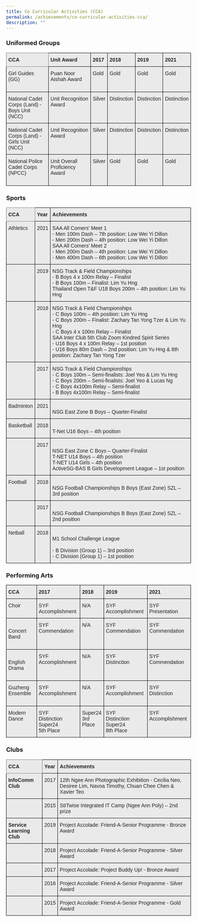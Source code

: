 ```yaml
---
title: Co Curricular Activities (CCA)
permalink: /achievements/co-curricular-activities-cca/
description: ""
---
```

### Uniformed Groups

<style type="text/css">
.tg  {border-collapse:collapse;border-spacing:0;}
.tg td{border-color:black;border-style:solid;border-width:1px;font-family:Arial, sans-serif;font-size:14px;
  overflow:hidden;padding:10px 5px;word-break:normal;}
.tg th{border-color:black;border-style:solid;border-width:1px;font-family:Arial, sans-serif;font-size:14px;
  font-weight:normal;overflow:hidden;padding:10px 5px;word-break:normal;}
.tg .tg-y7qa{background-color:#EAEAEA;color:#222;text-align:left;vertical-align:top}
.tg .tg-z5wu{background-color:#EAEAEA;border-color:inherit;color:#222;font-weight:bold;text-align:left;vertical-align:top}
.tg .tg-rj1p{background-color:#EAEAEA;color:#222;font-weight:bold;text-align:left;vertical-align:top}
</style>
<table class="tg">
<thead>
  <tr>
    <th class="tg-z5wu">CCA</th>
    <th class="tg-rj1p">Unit Award</th>
    <th class="tg-rj1p">2017</th>
    <th class="tg-rj1p">2018</th>
    <th class="tg-rj1p">2019</th>
    <th class="tg-rj1p">2021</th>
  </tr>
</thead>
<tbody>
  <tr>
    <td class="tg-y7qa">Girl Guides<br>(GG)<br><br></td>
    <td class="tg-y7qa">Puan Noor Aishah Award</td>
    <td class="tg-y7qa">Gold</td>
    <td class="tg-y7qa"> Gold</td>
    <td class="tg-y7qa"> Gold</td>
    <td class="tg-y7qa"> Gold</td>
  </tr>
  <tr>
    <td class="tg-y7qa">National Cadet Corps (Land) - Boys Unit<br>(NCC)<br></td>
    <td class="tg-y7qa">Unit Recognition Award</td>
    <td class="tg-y7qa">Silver</td>
    <td class="tg-y7qa"> Distinction</td>
    <td class="tg-y7qa"> Distinction</td>
    <td class="tg-y7qa"> Distinction</td>
  </tr>
  <tr>
    <td class="tg-y7qa">National Cadet Corps (Land) - Girls Unit<br>(NCC)<br></td>
    <td class="tg-y7qa">Unit Recognition Award</td>
    <td class="tg-y7qa">Silver</td>
    <td class="tg-y7qa"> Distinction</td>
    <td class="tg-y7qa"> Distinction</td>
    <td class="tg-y7qa"> Distinction</td>
  </tr>
  <tr>
    <td class="tg-y7qa">National Police Cadet Corps (NPCC)<br><br></td>
    <td class="tg-y7qa">Unit Overall Proficiency Award</td>
    <td class="tg-y7qa">Silver</td>
    <td class="tg-y7qa">Gold </td>
    <td class="tg-y7qa">Gold </td>
    <td class="tg-y7qa">Gold</td>
  </tr>
</tbody>
</table>

### Sports

<style type="text/css">
.tg  {border-collapse:collapse;border-spacing:0;}
.tg td{border-color:black;border-style:solid;border-width:1px;font-family:Arial, sans-serif;font-size:14px;
  overflow:hidden;padding:10px 5px;word-break:normal;}
.tg th{border-color:black;border-style:solid;border-width:1px;font-family:Arial, sans-serif;font-size:14px;
  font-weight:normal;overflow:hidden;padding:10px 5px;word-break:normal;}
.tg .tg-y7qa{background-color:#EAEAEA;color:#222;text-align:left;vertical-align:top}
.tg .tg-z5wu{background-color:#EAEAEA;border-color:inherit;color:#222;font-weight:bold;text-align:left;vertical-align:top}
.tg .tg-rj1p{background-color:#EAEAEA;color:#222;font-weight:bold;text-align:left;vertical-align:top}
</style>
<table class="tg">
<thead>
  <tr>
    <th class="tg-z5wu">CCA</th>
    <th class="tg-rj1p">Year</th>
    <th class="tg-rj1p">Achievements</th>
  </tr>
</thead>
<tbody>
  <tr>
    <td class="tg-y7qa"> Athletics</td>
    <td class="tg-y7qa">2021</td>
    <td class="tg-y7qa">SAA All Comers’ Meet 1<br>- Men 100m Dash – 7th position: Low Wei Yi Dillon<br>- Men 200m Dash – 4th position: Low Wei Yi Dillon<br>SAA All Comers’ Meet 2<br>- Men 200m Dash – 4th position: Low Wei Yi Dillon<br>- Men 400m Dash – 6th position: Low Wei Yi Dillon</td>
  </tr>
  <tr>
    <td class="tg-y7qa"> </td>
    <td class="tg-y7qa">2019</td>
    <td class="tg-y7qa">NSG Track &amp; Field Championships<br>- B Boys 4 x 100m Relay – Finalist<br>- B Boys 100m – Finalist: Lim Yu Hng<br>Thailand Open T&amp;F U18 Boys 200m – 4th position: Lim Yu Hng</td>
  </tr>
  <tr>
    <td class="tg-y7qa"> </td>
    <td class="tg-y7qa"> 2018</td>
    <td class="tg-y7qa">NSG Track &amp; Field Championships<br>- C Boys 100m – 4th position: Lim Yu Hng<br>- C Boys 200m – Finalist: Zachary Tan Yong Tzer &amp; Lim Yu Hng<br>- C Boys 4 x 100m Relay – Finalist<br>SAA Inter Club 5th Club Zoom Kindred Spirit Series<br>- U16 Boys 4 x 100m Relay – 1st position<br>- U16 Boys 80m Dash – 2nd position: Lim Yu Hng &amp; 8th position: Zachary Tan Yong Tzer</td>
  </tr>
  <tr>
    <td class="tg-y7qa"> </td>
    <td class="tg-y7qa"> 2017</td>
    <td class="tg-y7qa">NSG Track &amp; Field Championships<br>- C Boys 100m – Semi-finalists: Joel Yeo &amp; Lim Yu Hng<br>- C Boys 200m – Semi-finalists: Joel Yeo &amp; Lucas Ng<br>- C Boys 4x100m Relay – Semi-finalist<br>- B Boys 4x100m Relay – Semi-finalist</td>
  </tr>
  <tr>
    <td class="tg-y7qa">Badminton</td>
    <td class="tg-y7qa">2021</td>
    <td class="tg-y7qa"><br>NSG East Zone B Boys – Quarter-Finalist<br></td>
  </tr>
  <tr>
    <td class="tg-y7qa">Basketball</td>
    <td class="tg-y7qa">2018</td>
    <td class="tg-y7qa"><br>T-Net U16 Boys – 4th position<br></td>
  </tr>
  <tr>
    <td class="tg-y7qa"> </td>
    <td class="tg-y7qa">2017</td>
    <td class="tg-y7qa"><br>NSG East Zone C Boys – Quarter-Finalist<br>T-NET U14 Boys – 4th position<br>T-NET U14 Girls – 4th position<br>ActiveSG-BAS B Girls Development League – 1st position <br></td>
  </tr>
  <tr>
    <td class="tg-y7qa"> Football</td>
    <td class="tg-y7qa">2018</td>
    <td class="tg-y7qa"><br>NSG Football Championships B Boys (East Zone) SZL – 3rd position <br></td>
  </tr>
  <tr>
    <td class="tg-y7qa"> </td>
    <td class="tg-y7qa">2017</td>
    <td class="tg-y7qa"><br>NSG Football Championships B Boys (East Zone) SZL – 2nd position<br></td>
  </tr>
  <tr>
    <td class="tg-y7qa"> Netball</td>
    <td class="tg-y7qa">2018</td>
    <td class="tg-y7qa"><br> M1 School Challenge League<br><br>- B Division (Group 1) – 3rd position<br>- C Division (Group 1) – 1st position</td>
  </tr>
</tbody>
</table>

### Performing Arts

<style type="text/css">
.tg  {border-collapse:collapse;border-spacing:0;}
.tg td{border-color:black;border-style:solid;border-width:1px;font-family:Arial, sans-serif;font-size:14px;
  overflow:hidden;padding:10px 5px;word-break:normal;}
.tg th{border-color:black;border-style:solid;border-width:1px;font-family:Arial, sans-serif;font-size:14px;
  font-weight:normal;overflow:hidden;padding:10px 5px;word-break:normal;}
.tg .tg-y7qa{background-color:#EAEAEA;color:#222;text-align:left;vertical-align:top}
.tg .tg-rj1p{background-color:#EAEAEA;color:#222;font-weight:bold;text-align:left;vertical-align:top}
</style>
<table class="tg">
<thead>
  <tr>
    <th class="tg-rj1p">CCA</th>
    <th class="tg-rj1p">2017</th>
    <th class="tg-rj1p">2018</th>
    <th class="tg-rj1p">2019 </th>
    <th class="tg-rj1p">2021</th>
  </tr>
</thead>
<tbody>
  <tr>
    <td class="tg-y7qa"> Choir<br><br></td>
    <td class="tg-y7qa"> SYF Accomplishment</td>
    <td class="tg-y7qa">N/A</td>
    <td class="tg-y7qa">SYF<br>Accomplishment </td>
    <td class="tg-y7qa"> SYF<br>Presentation</td>
  </tr>
  <tr>
    <td class="tg-y7qa"> <br>Concert Band<br><br></td>
    <td class="tg-y7qa"> SYF<br>Commendation</td>
    <td class="tg-y7qa">N/A</td>
    <td class="tg-y7qa"> SYF Commendation</td>
    <td class="tg-y7qa"> SYF Commendation</td>
  </tr>
  <tr>
    <td class="tg-y7qa"> <br>English Drama<br><br></td>
    <td class="tg-y7qa"> SYF Accomplishment</td>
    <td class="tg-y7qa">N/A</td>
    <td class="tg-y7qa">SYF<br>Distinction</td>
    <td class="tg-y7qa"> SYF Commendation</td>
  </tr>
  <tr>
    <td class="tg-y7qa">Guzheng Ensemble<br><br></td>
    <td class="tg-y7qa"> SYF Accomplishment</td>
    <td class="tg-y7qa">N/A</td>
    <td class="tg-y7qa"> SYF Accomplishment</td>
    <td class="tg-y7qa"> SYF<br>Distinction</td>
  </tr>
  <tr>
    <td class="tg-y7qa">Modern Dance</td>
    <td class="tg-y7qa">SYF<br>Distinction<br>Super24<br>5th Place</td>
    <td class="tg-y7qa">Super24<br>3rd Place</td>
    <td class="tg-y7qa">SYF<br>Distinction <br>Super24<br>8th Place</td>
    <td class="tg-y7qa">SYF Accomplishment</td>
  </tr>
</tbody>
</table>

### Clubs

<style type="text/css">
.tg  {border-collapse:collapse;border-spacing:0;}
.tg td{border-color:black;border-style:solid;border-width:1px;font-family:Arial, sans-serif;font-size:14px;
  overflow:hidden;padding:10px 5px;word-break:normal;}
.tg th{border-color:black;border-style:solid;border-width:1px;font-family:Arial, sans-serif;font-size:14px;
  font-weight:normal;overflow:hidden;padding:10px 5px;word-break:normal;}
.tg .tg-y7qa{background-color:#EAEAEA;color:#222;text-align:left;vertical-align:top}
.tg .tg-z5wu{background-color:#EAEAEA;border-color:inherit;color:#222;font-weight:bold;text-align:left;vertical-align:top}
.tg .tg-rj1p{background-color:#EAEAEA;color:#222;font-weight:bold;text-align:left;vertical-align:top}
.tg .tg-ku5w{background-color:#EAEAEA;color:#222;text-align:center;vertical-align:middle}
</style>
<table class="tg">
<thead>
  <tr>
    <th class="tg-z5wu">CCA</th>
    <th class="tg-rj1p">Year</th>
    <th class="tg-rj1p">Achievements</th>
  </tr>
</thead>
<tbody>
  <tr>
    <td class="tg-rj1p">InfoComm Club</td>
    <td class="tg-y7qa">2017</td>
    <td class="tg-y7qa">12th Ngee Ann Photographic Exhibition -  Cecilia Neo, Desiree Lim, Navoa Timothy, Chuan Chee Chen &amp; Xavier Teo</td>
  </tr>
  <tr>
    <td class="tg-ku5w"></td>
    <td class="tg-y7qa">2015</td>
    <td class="tg-y7qa">StITwise Integrated IT Camp (Ngee Ann Poly) – 2nd prize</td>
  </tr>
  <tr>
    <td class="tg-rj1p">Service Learning<br> Club</td>
    <td class="tg-y7qa">2019</td>
    <td class="tg-y7qa">Project Accolade: Friend-A-Senior Programme - Bronze Award</td>
  </tr>
  <tr>
    <td class="tg-y7qa"> </td>
    <td class="tg-y7qa">2018</td>
    <td class="tg-y7qa">Project Accolade: Friend-A-Senior Programme - Silver Award</td>
  </tr>
  <tr>
    <td class="tg-y7qa"> </td>
    <td class="tg-y7qa">2017</td>
    <td class="tg-y7qa">Project Accolade: Project Buddy Up! - Bronze Award </td>
  </tr>
  <tr>
    <td class="tg-y7qa"> </td>
    <td class="tg-y7qa">2016</td>
    <td class="tg-y7qa">Project Accolade: Friend-A-Senior Programme - Silver Award </td>
  </tr>
  <tr>
    <td class="tg-y7qa"> </td>
    <td class="tg-y7qa">2015</td>
    <td class="tg-y7qa">Project Accolade: Friend-A-Senior Programme - Gold Award</td>
  </tr>
</tbody>
</table>
